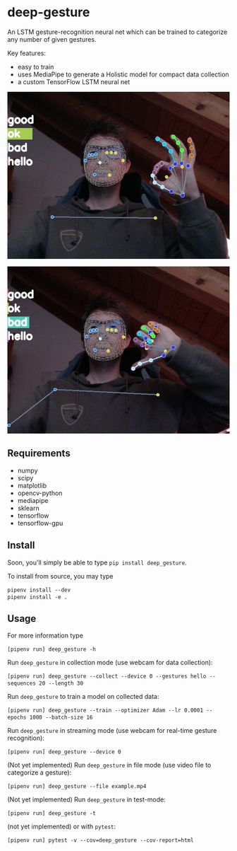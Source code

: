 

# deep-gesture

An LSTM gesture-recognition neural net which can be trained to
categorize any number of given gestures.

Key features:

-   easy to train
-   uses MediaPipe to generate a Holistic model for compact data collection
-   a custom TensorFlow LSTM neural net

![img](./imgs/example_ok.jpg)

![img](./imgs/example_bad.jpg)


## Requirements

-   numpy
-   scipy
-   matplotlib
-   opencv-python
-   mediapipe
-   sklearn
-   tensorflow
-   tensorflow-gpu


## Install

Soon, you'll simply be able to type `pip install deep_gesture`.

To install from source, you may type

    pipenv install --dev
    pipenv install -e .


## Usage

For more information type

    [pipenv run] deep_gesture -h

Run `deep_gesture` in collection mode (use webcam for data collection):

    [pipenv run] deep_gesture --collect --device 0 --gestures hello --sequences 20 --length 30

Run `deep_gesture` to train a model on collected data:

    [pipenv run] deep_gesture --train --optimizer Adam --lr 0.0001 --epochs 1000 --batch-size 16

Run `deep_gesture` in streaming mode (use webcam for real-time gesture recognition):

    [pipenv run] deep_gesture --device 0

(Not yet implemented) Run `deep_gesture` in file mode (use video file to categorize a gesture):

    [pipenv run] deep_gesture --file example.mp4

(Not yet implemented) Run `deep_gesture` in test-mode:

    [pipenv run] deep_gesture -t

(not yet implemented) or with `pytest`:

    [pipenv run] pytest -v --cov=deep_gesture --cov-report=html

